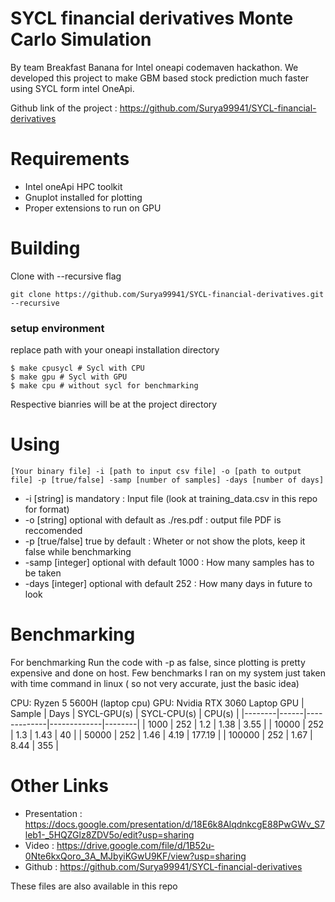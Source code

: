 # SYCL financial derivatives Monte Carlo Simulation
By team Breakfast Banana for Intel oneapi codemaven hackathon. We developed this project to make GBM based stock prediction much faster using SYCL form intel OneApi.

Github link of the project : https://github.com/Surya99941/SYCL-financial-derivatives

# Requirements
 - Intel oneApi HPC toolkit
 - Gnuplot installed for plotting
 - Proper extensions to run on GPU
 
# Building
Clone with --recursive flag

```git clone https://github.com/Surya99941/SYCL-financial-derivatives.git --recursive```

### setup environment
replace path with your oneapi installation directory

```$ . /opt/intel/oneapi/setvars.sh --include-intel-llvm
$ make cpusycl # Sycl with CPU
$ make gpu # Sycl with GPU
$ make cpu # without sycl for benchmarking
```

Respective bianries will be at the project directory

# Using
```[Your binary file] -i [path to input csv file] -o [path to output file] -p [true/false] -samp [number of samples] -days [number of days]```
 - -i [string] is mandatory : Input file (look at training_data.csv in this repo for format)
 - -o [string] optional with default as ./res.pdf : output file PDF is reccomended
 - -p [true/false] true by default : Wheter or not show the plots, keep it false while benchmarking
 - -samp [integer] optional with default 1000 : How many samples has to be taken
 - -days [integer] optional with default 252 : How many days in future to look

# Benchmarking
For benchmarking Run the code with -p as false, since plotting is pretty expensive and done on host.
Few benchmarks I ran on my system just taken with time command in linux ( so not very accurate, just the basic idea)

CPU: Ryzen 5 5600H (laptop cpu)
GPU: Nvidia RTX 3060 Laptop GPU
| Sample | Days | SYCL-GPU(s) | SYCL-CPU(s) | CPU(s) |
|--------|------|-------------|-------------|--------|
| 1000   | 252  | 1.2         | 1.38        | 3.55   |
| 10000  | 252  | 1.3         | 1.43        | 40     |
| 50000  | 252  | 1.46        | 4.19        | 177.19 |
| 100000 | 252  | 1.67        | 8.44        | 355    |

# Other Links 
 - Presentation : https://docs.google.com/presentation/d/18E6k8AlqdnkcgE88PwGWv_S7leb1-_5HQZGlz8ZDV5o/edit?usp=sharing
 - Video : https://drive.google.com/file/d/1B52u-0Nte6kxQoro_3A_MJbyiKGwU9KF/view?usp=sharing
 - Github : https://github.com/Surya99941/SYCL-financial-derivatives

These files are also available in this repo
